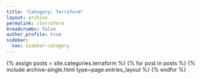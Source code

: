 ```yaml
---
title: "Category: Terraform"
layout: archive
permalink: /terraform
breadcrumbs: false
author_profile: true
sidebar:
  nav: sidebar-category
---
```


{% assign posts = site.categories.terraform %}
{% for post in posts %} {% include archive-single.html type=page.entries_layout %} {% endfor %}
